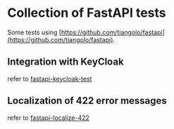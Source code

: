 # Collection of FastAPI tests
Some tests using [https://github.com/tiangolo/fastapi](https://github.com/tiangolo/fastapi).

## Integration with KeyCloak
refer to [fastapi-keycloak-test](fastapi-keycloak-test)

## Localization of 422 error messages
refer to [fastapi-localize-422](fastapi-localize-422)
